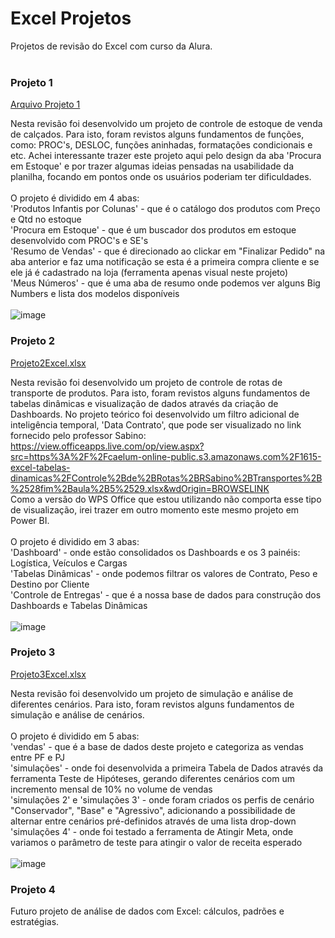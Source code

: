 # Excel Projetos
Projetos de revisão do Excel com curso da Alura.
<br><br>
### Projeto 1
[Arquivo Projeto 1](https://github.com/fkmakita/Excel_Projetos/files/11277103/Projeto1Excel.xlsx)

Nesta revisão foi desenvolvido um projeto de controle de estoque de venda de calçados. Para isto, foram revistos alguns fundamentos de funções, como: PROC's, DESLOC, funções aninhadas, formatações condicionais e etc. Achei interessante trazer este projeto aqui pelo design da aba 'Procura em Estoque' e por trazer algumas ideias pensadas na usabilidade da planilha, focando em pontos onde os usuários poderiam ter dificuldades.<br><br>
O projeto é dividido em 4 abas:<br>
'Produtos Infantis por Colunas' - que é o catálogo dos produtos com Preço e Qtd no estoque<br>
'Procura em Estoque' - que é um buscador dos produtos em estoque desenvolvido com PROC's e SE's<br>
'Resumo de Vendas' - que é direcionado ao clickar em "Finalizar Pedido" na aba anterior e faz uma notificação se esta é a primeira compra cliente e se ele já é cadastrado na loja (ferramenta apenas visual neste projeto)<br>
'Meus Números' - que é uma aba de resumo onde podemos ver alguns Big Numbers e lista dos modelos disponíveis
<br><br>
![image](https://user-images.githubusercontent.com/86500603/233184974-6e429894-286f-4c5f-a30c-11270388dbb9.png)

### Projeto 2
[Projeto2Excel.xlsx](https://github.com/fkmakita/Excel_Projetos/files/11289855/Projeto2Excel.xlsx)

Nesta revisão foi desenvolvido um projeto de controle de rotas de transporte de produtos. Para isto, foram revistos alguns fundamentos de tabelas dinâmicas e visualização de dados através da criação de Dashboards. No projeto teórico foi desenvolvido um filtro adicional de inteligência temporal, 'Data Contrato', que pode ser visualizado no link fornecido pelo professor Sabino: https://view.officeapps.live.com/op/view.aspx?src=https%3A%2F%2Fcaelum-online-public.s3.amazonaws.com%2F1615-excel-tabelas-dinamicas%2FControle%2Bde%2BRotas%2BRSabino%2BTransportes%2B%2528fim%2Baula%2B5%2529.xlsx&wdOrigin=BROWSELINK<br>
Como a versão do WPS Office que estou utilizando não comporta esse tipo de visualização, irei trazer em outro momento este mesmo projeto em Power BI.
<br><br>
O projeto é dividido em 3 abas:<br>
'Dashboard' - onde estão consolidados os Dashboards e os 3 painéis: Logística, Veículos e Cargas<br>
'Tabelas Dinâmicas' - onde podemos filtrar os valores de Contrato, Peso e Destino por Cliente<br>
'Controle de Entregas' - que é a nossa base de dados para construção dos Dashboards e Tabelas Dinâmicas
<br><br>
![image](https://user-images.githubusercontent.com/86500603/233467202-43b7007a-71cb-4631-a245-73d2a6daea88.png)

### Projeto 3
[Projeto3Excel.xlsx](https://github.com/fkmakita/Excel_Projetos/files/11299850/Projeto3Excel.xlsx)

Nesta revisão foi desenvolvido um projeto de simulação e análise de diferentes cenários. Para isto, foram revistos alguns fundamentos de simulação e análise de cenários. 
<br><br>
O projeto é dividido em 5 abas:<br>
'vendas' - que é a base de dados deste projeto e categoriza as vendas entre PF e PJ<br>
'simulações' - onde foi desenvolvida a primeira Tabela de Dados através da ferramenta Teste de Hipóteses, gerando diferentes cenários com um incremento mensal de 10% no volume de vendas<br>
'simulações 2' e 'simulações 3' - onde foram criados os perfis de cenário "Conservador", "Base" e "Agressivo", adicionando a possibilidade de alternar entre cenários pré-definidos através de uma lista drop-down<br>
'simulações 4' - onde foi testado a ferramenta de Atingir Meta, onde variamos o parâmetro de teste para atingir o valor de receita esperado<br>
<br>
![image](https://user-images.githubusercontent.com/86500603/233751509-9eedbad5-ee49-4a65-bcf1-49f9fecbf382.png)

### Projeto 4

Futuro projeto de análise de dados com Excel: cálculos, padrões e estratégias.
